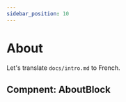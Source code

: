 ```yaml
---
sidebar_position: 10
---
```


# About

Let's translate `docs/intro.md` to French.


## Compnent: AboutBlock

